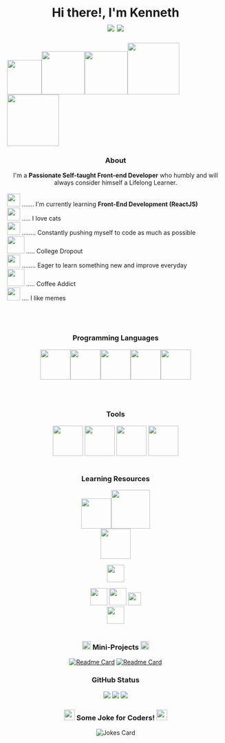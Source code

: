 # <div align="center">Hi there!, I'm Kenneth<br>[![](https://img.shields.io/badge/LinkedIn-0077B5?style=for-the-badge&logo=linkedin&logoColor=white)](https://www.linkedin.com/in/kenneth-ornieta) [![](https://img.shields.io/badge/Quora-%23B92B27.svg?&style=for-the-badge&logo=Quora&logoColor=white)](https://www.quora.com/profile/Kenneth-Ornieta)</div>


<img height=80 src="https://64.media.tumblr.com/tumblr_mauaez2COG1rfjowdo1_500.gif"><img height=100 src="https://user-images.githubusercontent.com/2184469/40949613-7542733a-6834-11e8-895b-ce1cc3af9dbb.gif"></img><img height=100 src="http://pa1.narvii.com/6535/36cd98315fef41a8a9503509b01d38be72dad783_00.gif"></img><img height=120 src="https://gist.github.com/brudnak/aba00c9a1c92d226f68e8ad8ba1e0a40/raw/e1e4a92f6072d15014f19aa8903d24a1ac0c41a4/nyan-cat.gif"></img><img height="120" src="https://i.pinimg.com/originals/fe/61/dc/fe61dc2b7ef08a538b906eced7fa5cb5.gif">



<div align="center">  
    
### About
    
<div align="center">
    I'm a <b>Passionate Self-taught Front-end Developer</b> who humbly and will always consider himself a Lifelong Learner.
</div>
<br>

<div align="left">
    <img height=30 src="https://i.pinimg.com/originals/73/69/6e/73696e022df7cd5cb3d999c6875361dd.gif"> ....... I'm currently learning <b>Front-End Development (ReactJS)</b></img><br>
    <img height=30 src="https://monophy.com/media/eGxQwn7FRfqBejBW9L/monophy.gif"> ..... I love cats</img><br>
    <img height=30 src="https://i.pinimg.com/originals/57/18/5d/57185d2176d7cbaebdb74c00ce1b9ebf.gif"> ........ Constantly pushing myself to code as much as possible</img><br>
    <img height=40 src="https://i.pinimg.com/originals/ae/70/2a/ae702a9a236d1baf8c46e1fa3710df7a.gif"> ..... College Dropout</img><br>
    <img height=30 src="https://media0.giphy.com/media/UQ1EI1ML2ABQdbebup/giphy.gif?cid=6c09b9527ccea3835945e7308c961fe66ea69cd8e7fc845e&rid=giphy.gif&ct=s"> ........ Eager to learn something new and improve everyday</img><br>
    <img height=40 src="https://thumbs.gfycat.com/YellowReliableLabradorretriever-max-1mb.gif"> ..... Coffee Addict</img><br>
    <img height=30 src="https://c.tenor.com/rXxQXRXB0pkAAAAM/elmo-fire.gif"> .... I like memes</img>
    <br>
    <br>
</div>



<br>
<br>

### Programming Languages
<img height=70 src="https://cdn.jsdelivr.net/gh/devicons/devicon/icons/html5/html5-original.svg" /><img height=70 src="https://cdn.jsdelivr.net/gh/devicons/devicon/icons/css3/css3-original.svg" /><img height=70 src="https://cdn.jsdelivr.net/gh/devicons/devicon/icons/javascript/javascript-original.svg"/><img height=70 src="https://cdn.jsdelivr.net/gh/devicons/devicon/icons/c/c-original.svg" /><img height=70 src="https://cdn.jsdelivr.net/gh/devicons/devicon/icons/python/python-original.svg"/>
    
<br>
<br>


### Tools
<img height=70 src="https://cdn.jsdelivr.net/gh/devicons/devicon/icons/git/git-plain.svg"/>

<img height=70 src="https://cdn.jsdelivr.net/gh/devicons/devicon/icons/github/github-original-wordmark.svg" />
          
<img height=70 src="https://cdn.jsdelivr.net/gh/devicons/devicon/icons/vscode/vscode-original-wordmark.svg" />
<img height=70 src="https://cdn.jsdelivr.net/gh/devicons/devicon/icons/canva/canva-original.svg" />

<br>
<br>
          
    
### Learning Resources
<img height=70 src="https://www.skillfinder.com.au/media/wysiwyg/the-odin-project-logo-skill-finder-partners-page.png"/><img height=90 src="https://d33wubrfki0l68.cloudfront.net/b92ab3b21cc2504828d87929ebe023811b50021b/bb1ef/img/misuse-3.png"/><br>
<img height=70 src="https://upload.wikimedia.org/wikipedia/commons/a/a0/W3Schools_logo.svg"/>

<img height=40 src="https://img.shields.io/badge/MDN_Web_Docs-black?style=for-the-badge&logo=mdnwebdocs&logoColor=white"/><br>    

<img height=40 src="https://img.shields.io/badge/Udemy-EC5252?style=for-the-badge&logo=Udemy&logoColor=white"/>
<img height=40 src="https://img.shields.io/badge/Edx-193A3E?style=for-the-badge&logo=edx&logoColor=white"/>
<img height=30 src="https://aleen42.github.io/badges/src/stackoverflow.svg"/><br>

<img height=40 src="https://img.shields.io/badge/YouTube-FF0000?style=for-the-badge&logo=youtube&logoColor=white"/>

<br>
<br>    

### <img height=20 src="https://pa1.narvii.com/6468/5add01d8222fe8c252fc234852599081b78f5e03_hq.gif">  </img>Mini-Projects  <img height=20 src="https://pa1.narvii.com/6468/5add01d8222fe8c252fc234852599081b78f5e03_hq.gif">  </img>

[![Readme Card](https://github-readme-stats.vercel.app/api/pin/?username=ken2213&theme=react&repo=aesthetic-calculator)](https://github.com/ken2213/aesthetic-calculator)
[![Readme Card](https://github-readme-stats.vercel.app/api/pin/?username=ken2213&theme=react&repo=etch-a-sketch)](https://github.com/ken2213/etch-a-sketch)    
    
### GitHub Status

<img src="https://github-readme-stats.vercel.app/api/top-langs?username=ken2213&theme=react"/>
<img src="https://github-readme-streak-stats.herokuapp.com/?user=ken2213&theme=react"/>
<img src="https://github-readme-stats.vercel.app/api?username=ken2213&show_icons=true&theme=react"/>


### <img height=25 src="https://media4.giphy.com/media/hVlZnRT6QW1DeYj6We/giphy.gif"></img>  Some Joke for Coders!  <img height=25 src="https://media4.giphy.com/media/hVlZnRT6QW1DeYj6We/giphy.gif"></img>
<img src="https://readme-jokes.vercel.app/api?hideBorder&theme=react" alt="Jokes Card"/>

